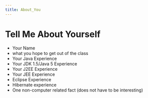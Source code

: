 ```yaml
---
title: About_You
---
```

# Tell Me About Yourself
* Your Name
* what you hope to get out of the class
* Your Java Experience
* Your JDK 1.5/Java 5 Experience
* Your J2EE Experience
* Your JEE Experience
* Eclipse Experience
* Hibernate experience
* One non-computer related fact (does not have to be interesting)
